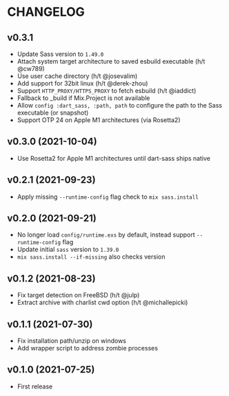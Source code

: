 # CHANGELOG

## v0.3.1

  * Update Sass version to `1.49.0`
  * Attach system target architecture to saved esbuild executable (h/t @cw789)
  * Use user cache directory (h/t @josevalim)
  * Add support for 32bit linux (h/t @derek-zhou)
  * Support `HTTP_PROXY/HTTPS_PROXY` to fetch esbuild (h/t @iaddict)
  * Fallback to _build if Mix.Project is not available
  * Allow `config :dart_sass, :path, path` to configure the path to the Sass executable (or snapshot)
  * Support OTP 24 on Apple M1 architectures (via Rosetta2)

## v0.3.0 (2021-10-04)

  * Use Rosetta2 for Apple M1 architectures until dart-sass ships native
## v0.2.1 (2021-09-23)

  * Apply missing `--runtime-config` flag check to `mix sass.install`

## v0.2.0 (2021-09-21)

  * No longer load `config/runtime.exs` by default, instead support `--runtime-config` flag
  * Update initial `sass` version to `1.39.0`
  * `mix sass.install --if-missing` also checks version

## v0.1.2 (2021-08-23)

  * Fix target detection on FreeBSD (h/t @julp)
  * Extract archive with charlist cwd option (h/t @michallepicki)

## v0.1.1 (2021-07-30)

  * Fix installation path/unzip on windows
  * Add wrapper script to address zombie processes

## v0.1.0 (2021-07-25)

  * First release
